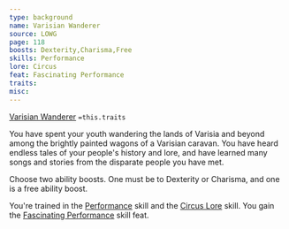 ```yaml
---
type: background
name: Varisian Wanderer 
source: LOWG
page: 118
boosts: Dexterity,Charisma,Free
skills: Performance
lore: Circus
feat: Fascinating Performance
traits: 
misc: 
---
```


[Varisian Wanderer](###%20Varisian%20Wanderer)
`=this.traits`


You have spent your youth wandering the lands of Varisia and beyond among the brightly painted wagons of a Varisian caravan. You have heard endless tales of your people's history and lore, and have learned many songs and stories from the disparate people you have met.

Choose two ability boosts. One must be to Dexterity or Charisma, and one is a free ability boost.

You're trained in the [Performance](Performance) skill and the [Circus Lore](Circus%20Lore) skill. You gain the [Fascinating Performance](Fascinating%20Performance) skill feat.

